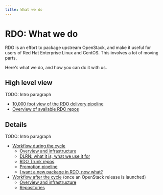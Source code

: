 ```yaml
---
title: What we do
---
```


# RDO: What we do

RDO is an effort to package upstream OpenStack, and make it useful for
users of Red Hat Enterprise Linux and CentOS. This involves a lot of
moving parts.

Here's what we do, and how you can do it with us.

## High level view

TODO: Intro paragraph

* [10,000 foot view of the RDO delivery pipeline](/what/pipeline)
* [Overview of available RDO repos](/what/repos)

## Details

TODO: Intro paragraph

* [Workflow during the cycle](/what/workflow)
    * [Overview and infrastructure](/what/workflow-overview)
    * [DLRN: what it is, what we use it for](/what/dlrn)
    * [RDO Trunk repos](/what/trunk-repos)
    * [Promotion pipeline](/what/promotion-pipeline)
    * [I want a new package in RDO, now what?](/what/new-package)
* [Workflow after the cycle](/what/release) (once an OpenStack release is launched)
    * [Overview and infrastructure](/what/release-overview)
    * [Repositories](/what/release-repos)


